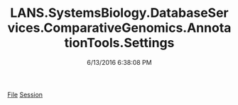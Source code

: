 ﻿---
title: LANS.SystemsBiology.DatabaseServices.ComparativeGenomics.AnnotationTools.Settings
date: 6/13/2016 6:38:08 PM
---

[File](T-LANS.SystemsBiology.DatabaseServices.ComparativeGenomics.AnnotationTools.Settings.File.html)
[Session](T-LANS.SystemsBiology.DatabaseServices.ComparativeGenomics.AnnotationTools.Settings.Session.html)
